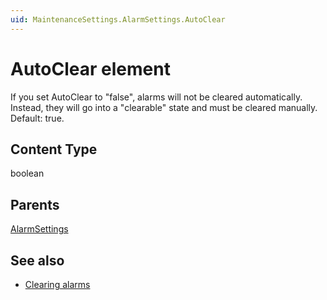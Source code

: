 ```yaml
---
uid: MaintenanceSettings.AlarmSettings.AutoClear
---
```


# AutoClear element

If you set AutoClear to "false", alarms will not be cleared automatically. Instead, they will go into a "clearable" state and must be cleared manually. Default: true.

## Content Type

boolean

## Parents

[AlarmSettings](xref:MaintenanceSettings.AlarmSettings)

## See also

- [Clearing alarms](xref:Clearing_alarms)
